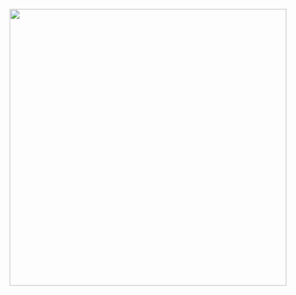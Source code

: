 <p align="center">
  <a href="https://minhyeok-rithm.tistory.com/">
    <img src="https://user-images.githubusercontent.com/78870076/107885318-dc51c780-6f3c-11eb-80a6-97632608c334.png" width="500">
  </a>
</p>


<!--
**m1nnh/m1nnh** is a ✨ _special_ ✨ repository because its `README.md` (this file) appears on your GitHub profile.

Here are some ideas to get you started:

- 🔭 I’m currently working on ...
- 🌱 I’m currently learning ...
- 👯 I’m looking to collaborate on ...
- 🤔 I’m looking for help with ...
- 💬 Ask me about ...
- 📫 How to reach me: ...
- 😄 Pronouns: ...
- ⚡ Fun fact: ...
-->
